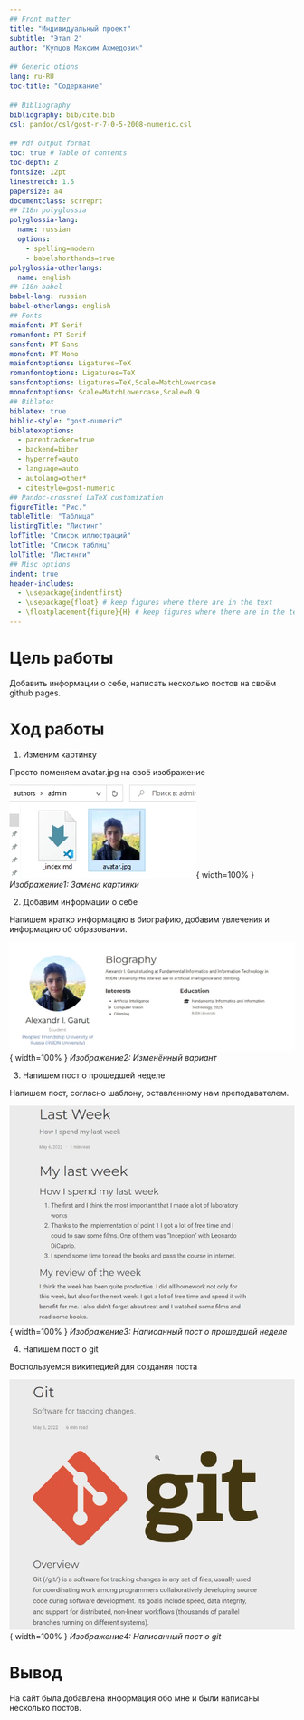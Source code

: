 ```yaml
---
## Front matter
title: "Индивидуальный проект"
subtitle: "Этап 2"
author: "Купцов Максим Ахмедович"

## Generic otions
lang: ru-RU
toc-title: "Содержание"

## Bibliography
bibliography: bib/cite.bib
csl: pandoc/csl/gost-r-7-0-5-2008-numeric.csl

## Pdf output format
toc: true # Table of contents
toc-depth: 2
fontsize: 12pt
linestretch: 1.5
papersize: a4
documentclass: scrreprt
## I18n polyglossia
polyglossia-lang:
  name: russian
  options:
	- spelling=modern
	- babelshorthands=true
polyglossia-otherlangs:
  name: english
## I18n babel
babel-lang: russian
babel-otherlangs: english
## Fonts
mainfont: PT Serif
romanfont: PT Serif
sansfont: PT Sans
monofont: PT Mono
mainfontoptions: Ligatures=TeX
romanfontoptions: Ligatures=TeX
sansfontoptions: Ligatures=TeX,Scale=MatchLowercase
monofontoptions: Scale=MatchLowercase,Scale=0.9
## Biblatex
biblatex: true
biblio-style: "gost-numeric"
biblatexoptions:
  - parentracker=true
  - backend=biber
  - hyperref=auto
  - language=auto
  - autolang=other*
  - citestyle=gost-numeric
## Pandoc-crossref LaTeX customization
figureTitle: "Рис."
tableTitle: "Таблица"
listingTitle: "Листинг"
lofTitle: "Список иллюстраций"
lotTitle: "Список таблиц"
lolTitle: "Листинги"
## Misc options
indent: true
header-includes:
  - \usepackage{indentfirst}
  - \usepackage{float} # keep figures where there are in the text
  - \floatplacement{figure}{H} # keep figures where there are in the text
---
```


# Цель работы

Добавить информации о себе, написать несколько постов на своём github pages.

# Ход работы

1. Изменим картинку

Просто поменяем avatar.jpg на своё изображение

![image1](image/1.png){ width=100% }
*Изображение1: Замена картинки*

2. Добавим информации о себе

Напишем кратко информацию в биографию, добавим увлечения и информацию об образовании.

![image2](image/2.png){ width=100% }
*Изображение2: Изменённый вариант*


3. Напишем пост о прошедшей неделе

Напишем пост, согласно шаблону, оставленному нам преподавателем.

![image3](image/3.png){ width=100% }
*Изображение3: Написанный пост о прошедшей неделе*

4. Напишем пост о git

Воспользуемся википедией для создания поста

![image4](image/4.png){ width=100% }
*Изображение4: Написанный пост о git*

# Вывод

На сайт была добавлена информация обо мне и были написаны несколько постов.

